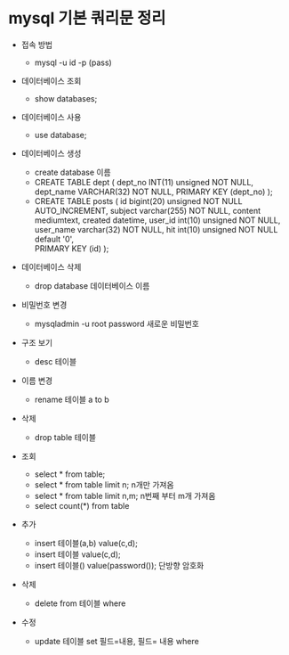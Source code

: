 mysql 기본 쿼리문 정리
================================

+ 접속 방법
    - mysql -u id -p (pass)
    
+ 데이터베이스 조회
    - show databases;
    
+ 데이터베이스 사용
    - use database;

+ 데이터베이스 생성
    - create database 이름
    - CREATE TABLE dept (
  dept_no INT(11) unsigned NOT NULL,
  dept_name VARCHAR(32) NOT NULL,
  PRIMARY KEY (dept_no)
);
    - CREATE TABLE posts ( 
  id bigint(20) unsigned NOT NULL AUTO_INCREMENT,
  subject varchar(255) NOT NULL,
  content mediumtext,
  created datetime,
  user_id int(10) unsigned NOT NULL,
  user_name varchar(32) NOT NULL,
  hit int(10) unsigned NOT NULL default '0',  
  PRIMARY KEY (id)
);
    
+ 데이터베이스 삭제
    - drop database 데이터베이스 이름
    
+ 비밀번호 변경
    - mysqladmin -u root password 새로운 비밀번호

+ 구조 보기
    - desc 테이블

+ 이름 변경
    - rename 테이블 a to b
    
+ 삭제
    - drop table 테이블
    
+ 조회
    - select * from table;
    - select * from table limit n; n개만 가져옴
    - select * from table limit n,m; n번째 부터 m개 가져옴
    - select count(*) from table
    
+ 추가
    - insert 테이블(a,b) value(c,d);
    - insert 테이블 value(c,d);
    - insert 테이블() value(password()); 단방향 암호화
    
+ 삭제
    - delete from 테이블 where

+ 수정
    - update 테이블 set 필드=내용, 필드= 내용 where 

